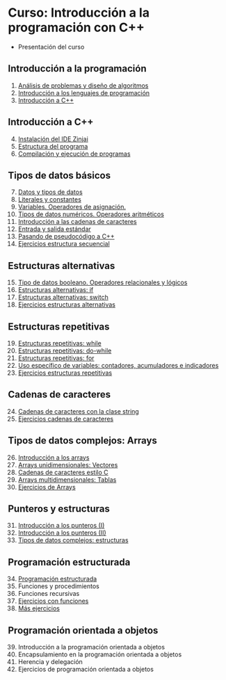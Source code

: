# Curso: Introducción a la programación con C++

* Presentación del curso

## Introducción a la programación

1. [Análisis de problemas y diseño de algoritmos](curso/u01)
2. [Introducción a los lenguajes de programación](curso/u02)
3. [Introducción a C++](curso/u03)

## Introducción a C++

4. [Instalación del IDE Zinjai](curso/u04)
5. [Estructura del programa](curso/u05)
6. [Compilación y ejecución de programas](curso/u06)

## Tipos de datos básicos

7. [Datos y tipos de datos](curso/u07)
8. [Literales y constantes](curso/u08)
9. [Variables. Operadores de asignación.](curso/u09)
10. [Tipos de datos numéricos. Operadores aritméticos](curso/u10)
11. [Introducción a las cadenas de caracteres](curso/u11)
12. [Entrada y salida estándar](curso/u12)
13. [Pasando de pseudocódigo a C++](curso/u13)
14. [Ejercicios estructura secuencial](curso/u14)

## Estructuras alternativas

15. [Tipo de datos booleano. Operadores relacionales y lógicos](curso/u15)
16. [Estructuras alternativas: if](curso/u16)
17. [Estructuras alternativas: switch](curso/u17)
18. [Ejercicios estructuras alternativas](curso/u18)

## Estructuras repetitivas

19. [Estructuras repetitivas: while](curso/u19)
20. [Estructuras repetitivas: do-while](curso/u20)
21. [Estructuras repetitivas: for](curso/u21)
22. [Uso específico de variables: contadores, acumuladores e indicadores](curso/u22)
23. [Ejercicios estructuras repetitivas](curso/u23)

## Cadenas de caracteres

24. [Cadenas de caracteres con la clase string](curso/u24)
25. [Ejercicios cadenas de caracteres](curso/u25)

## Tipos de datos complejos: Arrays

26. [Introducción a los arrays](curso/u26)
27. [Arrays unidimensionales: Vectores](curso/u27)
28. [Cadenas de caracteres estilo C](curso/u28)
29. [Arrays multidimensionales: Tablas](curso/u29)
30. [Ejercicios de Arrays](curso/u30)

## Punteros y estructuras

31. [Introducción a los punteros (I)](curso/u31)
32. [Introducción a los punteros (II)](curso/u32)
33. [Tipos de datos complejos: estructuras](curso/u33)

## Programación estructurada

34. [Programación estructurada](curso/u34)
35. Funciones y procedimientos
36. Funciones recursivas
37. [Ejercicios con funciones](curso/u37)
38. [Más ejercicios](curso/u38)

## Programación orientada a objetos

39. Introducción a la programación orientada a objetos
40. Encapsulamiento en la programación orientada a objetos
41. Herencia y delegación
42. Ejercicios de programación orientada a objetos




